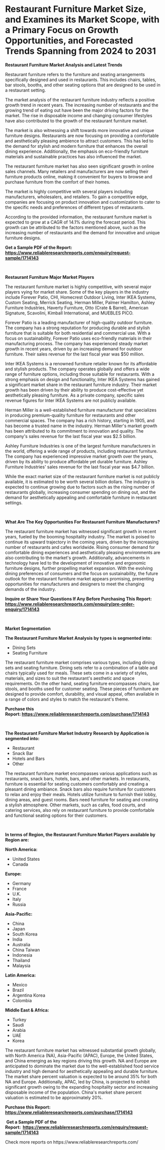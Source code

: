 <p><h1>Restaurant Furniture Market Size, and Examines its Market Scope, with a Primary Focus on Growth Opportunities, and Forecasted Trends Spanning from 2024 to 2031</h1></p><p><strong>Restaurant Furniture Market Analysis and Latest Trends</strong></p>
<p><p>Restaurant furniture refers to the furniture and seating arrangements specifically designed and used in restaurants. This includes chairs, tables, bar stools, booths, and other seating options that are designed to be used in a restaurant setting.</p><p>The market analysis of the restaurant furniture industry reflects a positive growth trend in recent years. The increasing number of restaurants and the growing trend of eating out have been the major driving factors for the market. The rise in disposable income and changing consumer lifestyles have also contributed to the growth of the restaurant furniture market.</p><p>The market is also witnessing a shift towards more innovative and unique furniture designs. Restaurants are now focusing on providing a comfortable and aesthetically pleasing ambience to attract customers. This has led to the demand for stylish and modern furniture that enhances the overall dining experience. Additionally, the emphasis on eco-friendly furniture materials and sustainable practices has also influenced the market.</p><p>The restaurant furniture market has also seen significant growth in online sales channels. Many retailers and manufacturers are now selling their furniture products online, making it convenient for buyers to browse and purchase furniture from the comfort of their homes.</p><p>The market is highly competitive with several players including manufacturers, wholesalers, and retailers. To gain a competitive edge, companies are focusing on product innovation and customization to cater to the specific needs and preferences of different types of restaurants.</p><p>According to the provided information, the restaurant furniture market is expected to grow at a CAGR of 14.1% during the forecast period. This growth can be attributed to the factors mentioned above, such as the increasing number of restaurants and the demand for innovative and unique furniture designs.</p></p>
<p><strong>Get a Sample PDF of the Report:&nbsp; <a href="https://www.reliableresearchreports.com/enquiry/request-sample/1714143">https://www.reliableresearchreports.com/enquiry/request-sample/1714143</a></strong></p>
<p>&nbsp;</p>
<p><strong>Restaurant Furniture Major Market Players</strong></p>
<p><p>The restaurant furniture market is highly competitive, with several major players vying for market share. Some of the key players in the industry include Forever Patio, CHI, Homecrest Outdoor Living, Inter IKEA Systems, Custom Seating, Merrick Seating, Herman Miller, Palmer Hamilton, Ashley Furniture Industries, Haverty Furniture, Otto (Crate & Barrel), American Signature, Scavolini, Kimball International, and MUEBLES PICO. </p><p>Forever Patio is a leading manufacturer of high-quality outdoor furniture. The company has a strong reputation for producing durable and stylish furniture that is suitable for both residential and commercial use. With a focus on sustainability, Forever Patio uses eco-friendly materials in their manufacturing process. The company has experienced steady market growth in recent years, driven by an increasing demand for outdoor furniture. Their sales revenue for the last fiscal year was $50 million.</p><p>Inter IKEA Systems is a renowned furniture retailer known for its affordable and stylish products. The company operates globally and offers a wide range of furniture options, including those suitable for restaurants. With a strong emphasis on design and functionality, Inter IKEA Systems has gained a significant market share in the restaurant furniture industry. Their market growth has been driven by their ability to produce cost-effective yet aesthetically pleasing furniture. As a private company, specific sales revenue figures for Inter IKEA Systems are not publicly available.</p><p>Herman Miller is a well-established furniture manufacturer that specializes in producing premium-quality furniture for restaurants and other commercial spaces. The company has a rich history, starting in 1905, and has become a trusted name in the industry. Herman Miller's market growth has been attributed to its commitment to innovation and quality. The company's sales revenue for the last fiscal year was $2.5 billion.</p><p>Ashley Furniture Industries is one of the largest furniture manufacturers in the world, offering a wide range of products, including restaurant furniture. The company has experienced impressive market growth over the years, driven by its ability to produce affordable yet durable furniture. Ashley Furniture Industries' sales revenue for the last fiscal year was $4.7 billion.</p><p>While the exact market size of the restaurant furniture market is not publicly available, it is estimated to be worth several billion dollars. The industry is expected to continue growing due to factors such as the rising number of restaurants globally, increasing consumer spending on dining out, and the demand for aesthetically appealing and comfortable furniture in restaurant settings.</p></p>
<p>&nbsp;</p>
<p><strong>What Are The Key Opportunities For Restaurant Furniture Manufacturers?</strong></p>
<p><p>The restaurant furniture market has witnessed significant growth in recent years, fueled by the booming hospitality industry. The market is poised to continue its upward trajectory in the coming years, driven by the increasing number of restaurants and cafes worldwide. Rising consumer demand for comfortable dining experiences and aesthetically pleasing environments are also contributing to the market's growth. Additionally, advancements in technology have led to the development of innovative and ergonomic furniture designs, further propelling market expansion. With the evolving dining preferences of consumers and the focus on sustainability, the future outlook for the restaurant furniture market appears promising, presenting opportunities for manufacturers and designers to meet the changing demands of the industry.</p></p>
<p><strong>Inquire or Share Your Questions If Any Before Purchasing This Report: <a href="https://www.reliableresearchreports.com/enquiry/pre-order-enquiry/1714143">https://www.reliableresearchreports.com/enquiry/pre-order-enquiry/1714143</a></strong></p>
<p>&nbsp;</p>
<p><strong>Market Segmentation</strong></p>
<p><strong>The Restaurant Furniture Market Analysis by types is segmented into:</strong></p>
<p><ul><li>Dining Sets</li><li>Seating Furniture</li></ul></p>
<p><p>The restaurant furniture market comprises various types, including dining sets and seating furniture. Dining sets refer to a combination of a table and chairs typically used for meals. These sets come in a variety of styles, materials, and sizes to suit the restaurant's aesthetic and space requirements. On the other hand, seating furniture encompasses chairs, bar stools, and booths used for customer seating. These pieces of furniture are designed to provide comfort, durability, and visual appeal, often available in a range of colors and styles to match the restaurant's theme.</p></p>
<p><strong>Purchase this Report:&nbsp;<a href="https://www.reliableresearchreports.com/purchase/1714143">https://www.reliableresearchreports.com/purchase/1714143</a></strong></p>
<p>&nbsp;</p>
<p><strong>The Restaurant Furniture Market Industry Research by Application is segmented into:</strong></p>
<p><ul><li>Restaurant</li><li>Snack Bar</li><li>Hotels and Bars</li><li>Other</li></ul></p>
<p><p>The restaurant furniture market encompasses various applications such as restaurants, snack bars, hotels, bars, and other markets. In restaurants, furniture is essential for seating customers comfortably and creating a pleasant dining ambiance. Snack bars also require furniture for customers to relax and enjoy their meals. Hotels utilize furniture to furnish their lobby, dining areas, and guest rooms. Bars need furniture for seating and creating a stylish atmosphere. Other markets, such as cafes, food courts, and catering services, also rely on restaurant furniture to provide comfortable and functional seating options for their customers.</p></p>
<p>&nbsp;</p>
<p><strong>In terms of Region, the Restaurant Furniture Market Players available by Region are:</strong></p>
<p>
    <p> <strong> North America: </strong>
        <ul>
            <li>United States</li>
            <li>Canada</li>
        </ul>
        </p> 
    <p> <strong> Europe: </strong>
        <ul>
            <li>Germany</li>
            <li>France</li>
            <li>U.K.</li>
            <li>Italy</li>
            <li>Russia</li>
        </ul>
        </p> 
    <p> <strong> Asia-Pacific: </strong>
        <ul>
            <li>China</li>
            <li>Japan</li>
            <li>South Korea</li>
            <li>India</li>
            <li>Australia</li>
            <li>China Taiwan</li>
            <li>Indonesia</li>
            <li>Thailand</li>
            <li>Malaysia</li>
        </ul>
        </p> 
    <p> <strong> Latin America: </strong>
        <ul>
            <li>Mexico</li>
            <li>Brazil</li>
            <li>Argentina Korea</li>
            <li>Colombia</li>
        </ul>
        </p> 
    <p> <strong> Middle East & Africa: </strong>
        <ul>
            <li>Turkey</li>
            <li>Saudi</li>
            <li>Arabia</li>
            <li>UAE</li>
            <li>Korea</li>
        </ul>
    </p>
    </p>
<p><p>The restaurant furniture market has witnessed substantial growth globally, with North America (NA), Asia-Pacific (APAC), Europe, the United States, and China emerging as key regions driving this growth. NA and Europe are anticipated to dominate the market due to the well-established food service industry and high demand for aesthetically appealing and durable furniture. The market share percent valuation is expected to be around 35% for both NA and Europe. Additionally, APAC, led by China, is projected to exhibit significant growth owing to the expanding hospitality sector and increasing disposable income of the population. China's market share percent valuation is estimated to be approximately 20%.</p></p>
<p><strong>Purchase this Report: <a href="https://www.reliableresearchreports.com/purchase/1714143">https://www.reliableresearchreports.com/purchase/1714143</a></strong></p>
<p>&nbsp;<strong>Get a Sample PDF of the Report:&nbsp;&nbsp;<a href="https://www.reliableresearchreports.com/enquiry/request-sample/1714143">https://www.reliableresearchreports.com/enquiry/request-sample/1714143</a></strong></p>
<p><strong></strong></p>
<p>Check more reports on https://www.reliableresearchreports.com/</p>